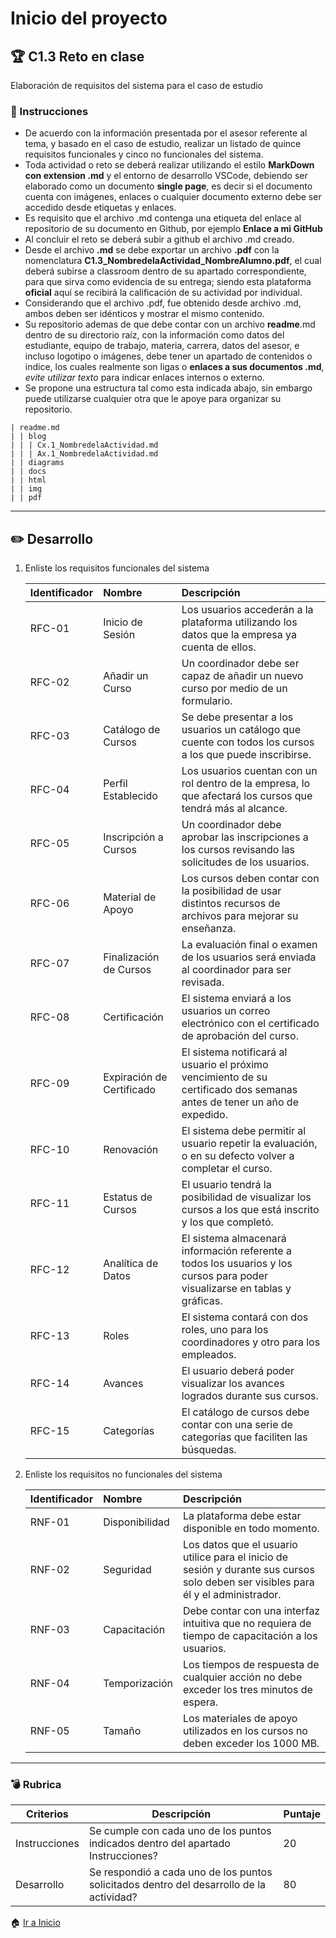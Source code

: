 # Inicio del proyecto

## :trophy: C1.3 Reto en clase

Elaboración de requisitos del sistema para el caso de estudio

### :blue_book: Instrucciones

- De acuerdo con la información presentada por el asesor referente al tema, y basado en el caso de estudio, realizar un listado de quince requisitos funcionales y cinco no funcionales del sistema.
- Toda actividad o reto se deberá realizar utilizando el estilo **MarkDown con extension .md** y el entorno de desarrollo VSCode, debiendo ser elaborado como un documento **single page**, es decir si el documento cuenta con imágenes, enlaces o cualquier documento externo debe ser accedido desde etiquetas y enlaces.
- Es requisito que el archivo .md contenga una etiqueta del enlace al repositorio de su documento en Github, por ejemplo **Enlace a mi GitHub**
- Al concluir el reto se deberá subir a github el archivo .md creado.
- Desde el archivo **.md** se debe exportar un archivo **.pdf** con la nomenclatura **C1.3_NombredelaActividad_NombreAlumno.pdf**, el cual deberá subirse a classroom dentro de su apartado correspondiente, para que sirva como evidencia de su entrega; siendo esta plataforma **oficial** aquí se recibirá la calificación de su actividad por individual.
- Considerando que el archivo .pdf, fue obtenido desde archivo .md, ambos deben ser idénticos y mostrar el mismo contenido.
- Su repositorio ademas de que debe contar con un archivo **readme**.md dentro de su directorio raíz, con la información como datos del estudiante, equipo de trabajo, materia, carrera, datos del asesor, e incluso logotipo o imágenes, debe tener un apartado de contenidos o indice, los cuales realmente son ligas o **enlaces a sus documentos .md**, _evite utilizar texto_ para indicar enlaces internos o externo.
- Se propone una estructura tal como esta indicada abajo, sin embargo puede utilizarse cualquier otra que le apoye para organizar su repositorio.

```
| readme.md
| | blog
| | | Cx.1_NombredelaActividad.md
| | | Ax.1_NombredelaActividad.md
| | diagrams
| | docs
| | html
| | img
| | pdf    
```

___

## :pencil2: Desarrollo

1. Enliste los requisitos funcionales del sistema
   
    Identificador | Nombre | Descripción
    :--|:--|:--
    RFC-01 | Inicio de Sesión | Los usuarios accederán a la plataforma utilizando los datos que la empresa ya cuenta de ellos.
    RFC-02 | Añadir un Curso | Un coordinador debe ser capaz de añadir un nuevo curso por medio de un formulario.
    RFC-03 | Catálogo de Cursos | Se debe presentar a los usuarios un catálogo que cuente con todos los cursos a los que puede inscribirse.
    RFC-04 | Perfil Establecido | Los usuarios cuentan con un rol dentro de la empresa, lo que afectará los cursos que tendrá más al alcance.
    RFC-05 | Inscripción a Cursos | Un coordinador debe aprobar las inscripciones a los cursos revisando las solicitudes de los usuarios.
    RFC-06 | Material de Apoyo | Los cursos deben contar con la posibilidad de usar distintos recursos de archivos para mejorar su enseñanza.
    RFC-07 | Finalización de Cursos | La evaluación final o examen de los usuarios será enviada al coordinador para ser revisada.
    RFC-08 | Certificación | El sistema enviará a los usuarios un correo electrónico con el certificado de aprobación del curso.
    RFC-09 | Expiración de Certificado | El sistema notificará al usuario el próximo vencimiento de su certificado dos semanas antes de tener un año de expedido.
    RFC-10 | Renovación | El sistema debe permitir al usuario repetir la evaluación, o en su defecto volver a completar el curso.
    RFC-11 | Estatus de Cursos | El usuario tendrá la posibilidad de visualizar los cursos a los que está inscrito y los que completó.
    RFC-12 | Analítica de Datos | El sistema almacenará información referente a todos los usuarios y los cursos para poder visualizarse en tablas y gráficas.
    RFC-13 | Roles | El sistema contará con dos roles, uno para los coordinadores y otro para los empleados.
    RFC-14 | Avances | El usuario deberá poder visualizar los avances logrados durante sus cursos.
    RFC-15 | Categorías | El catálogo de cursos debe contar con una serie de categorías que faciliten las búsquedas.
 
2. Enliste los requisitos no funcionales del sistema
   
    Identificador | Nombre | Descripción
    :--|:--|:--
    RNF-01| Disponibilidad | La plataforma debe estar disponible en todo momento.
    RNF-02| Seguridad | Los datos que el usuario utilice para el inicio de sesión y durante sus cursos solo deben ser visibles para él y el administrador.
    RNF-03| Capacitación | Debe contar con una interfaz intuitiva que no requiera de tiempo de capacitación a los usuarios.
    RNF-04| Temporización | Los tiempos de respuesta de cualquier acción no debe exceder los tres minutos de espera.
    RNF-05| Tamaño | Los materiales de apoyo utilizados en los cursos no deben exceder los 1000 MB.

___

### :bomb: Rubrica

| Criterios     | Descripción                                                                                  | Puntaje |
| ------------- | -------------------------------------------------------------------------------------------- | ------- |
| Instrucciones | Se cumple con cada uno de los puntos indicados dentro del apartado Instrucciones?            | 20 |
| Desarrollo    | Se respondió a cada uno de los puntos solicitados dentro del desarrollo de la actividad?     | 80      |

:house: [Ir a Inicio](https://github.com/edgarcastillo17/avscastillo)